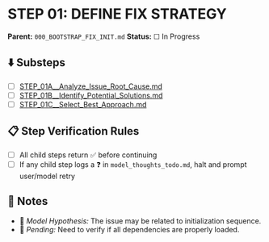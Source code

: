 # STEP 01: DEFINE FIX STRATEGY
**Parent:** `000_BOOTSTRAP_FIX_INIT.md`
**Status:** ☐ In Progress

## ⬇️ Substeps
- [ ] [STEP_01A__Analyze_Issue_Root_Cause.md](./STEP_01A__Analyze_Issue_Root_Cause.md)
- [ ] [STEP_01B__Identify_Potential_Solutions.md](./STEP_01B__Identify_Potential_Solutions.md)
- [ ] [STEP_01C__Select_Best_Approach.md](./STEP_01C__Select_Best_Approach.md)

## 📋 Step Verification Rules
- [ ] All child steps return ✅ before continuing
- [ ] If any child step logs a ❓ in `model_thoughts_todo.md`, halt and prompt user/model retry

## 📎 Notes
- 🧠 *Model Hypothesis:* The issue may be related to initialization sequence.
- 🧠 *Pending:* Need to verify if all dependencies are properly loaded.
